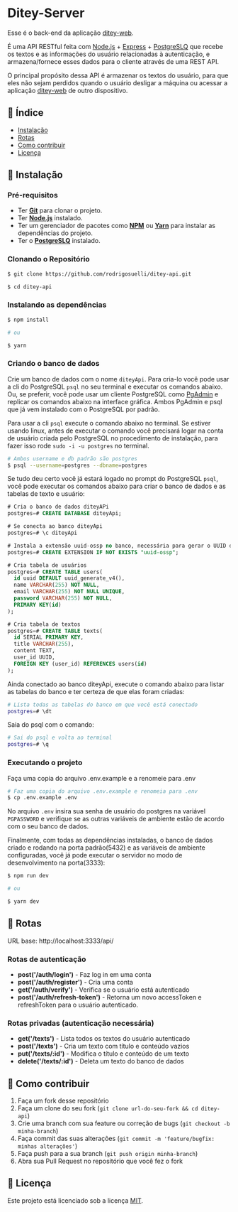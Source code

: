 # Ditey-Server

Esse é o back-end da aplicação [ditey-web](https://github.com/rodrigosuelli/ditey-web).

É uma API RESTful feita com [Node.js](https://nodejs.org/en/) + [Express](http://expressjs.com/) + [PostgreSLQ](https://www.postgresql.org/) que recebe os textos e as informações do usuário relacionadas à autenticação, e armazena/fornece esses dados para o cliente através de uma REST API.

O principal propósito dessa API é armazenar os textos do usuário, para que eles não sejam perdidos quando o usuário desligar a máquina ou acessar a aplicação [ditey-web](https://github.com/rodrigosuelli/ditey-web) de outro dispositivo.

## 📌 Índice

- [Instalação](#-instalação)
- [Rotas](#-rotas)
- [Como contribuir](#-como-contribuir)
- [Licença](#memo-licença)

## 🚀 Instalação

### Pré-requisitos

- Ter [**Git**](https://git-scm.com/) para clonar o projeto.
- Ter [**Node.js**](https://nodejs.org/en/) instalado.
- Ter um gerenciador de pacotes como [**NPM**](https://www.npmjs.com/get-npm) ou [**Yarn**](https://classic.yarnpkg.com/en/) para instalar as dependências do projeto.
- Ter o [**PostgreSLQ**](https://www.postgresql.org/) instalado.

### Clonando o Repositório

```bash
$ git clone https://github.com/rodrigosuelli/ditey-api.git

$ cd ditey-api
```

### Instalando as dependências

```bash
$ npm install

# ou

$ yarn
```

### Criando o banco de dados

Crie um banco de dados com o nome `diteyApi`. Para cria-lo você pode usar a cli do PostgreSQL `psql` no seu terminal e executar os comandos abaixo. Ou, se preferir, você pode usar um cliente PostgreSQL como [PgAdmin](https://www.pgadmin.org/) e replicar os comandos abaixo na interface gráfica. Ambos PgAdmin e psql que já vem instalado com o PostgreSQL por padrão.

Para usar a cli `psql` execute o comando abaixo no terminal. Se estiver usando linux, antes de executar o comando você precisará logar na conta de usuário criada pelo PostgreSQL no procedimento de instalação, para fazer isso rode `sudo -i -u postgres` no terminal.

```bash
# Ambos username e db padrão são postgres
$ psql --username=postgres --dbname=postgres
```

Se tudo deu certo você já estará logado no prompt do PostgreSQL `psql`, você pode executar os comandos abaixo para criar o banco de dados e as tabelas de texto e usuário:

```sql
# Cria o banco de dados diteyAPi
postgres=# CREATE DATABASE diteyApi;

# Se conecta ao banco diteyApi
postgres=# \c diteyApi

# Instala a extensão uuid-ossp no banco, necessária para gerar o UUID do usuário e criar a tabela users
postgres=# CREATE EXTENSION IF NOT EXISTS "uuid-ossp";

# Cria tabela de usuários
postgres=# CREATE TABLE users(
  id uuid DEFAULT uuid_generate_v4(),
  name VARCHAR(255) NOT NULL,
  email VARCHAR(255) NOT NULL UNIQUE,
  password VARCHAR(255) NOT NULL,
  PRIMARY KEY(id)
);

# Cria tabela de textos
postgres=# CREATE TABLE texts(
  id SERIAL PRIMARY KEY,
  title VARCHAR(255),
  content TEXT,
  user_id UUID,
  FOREIGN KEY (user_id) REFERENCES users(id)
);
```

Ainda conectado ao banco diteyApi, execute o comando abaixo para listar as tabelas do banco e ter certeza de que elas foram criadas:

```bash
# Lista todas as tabelas do banco em que você está conectado
postgres=# \dt
```

Saia do psql com o comando:

```bash
# Sai do psql e volta ao terminal
postgres=# \q
```

### Executando o projeto

Faça uma copia do arquivo .env.example e a renomeie para .env

```bash
# Faz uma copia do arquivo .env.example e renomeia para .env
$ cp .env.example .env
```

No arquivo `.env` insira sua senha de usuário do postgres na variável `PGPASSWORD` e verifique se as outras variáveis de ambiente estão de acordo com o seu banco de dados.

Finalmente, com todas as dependências instaladas, o banco de dados criado e rodando na porta padrão(5432) e as variáveis de ambiente configuradas, você já pode executar o servidor no modo de desenvolvimento na porta(3333):

```bash
$ npm run dev

# ou

$ yarn dev
```

## 📃 Rotas

URL base: http://localhost:3333/api/

### Rotas de autenticação

- **post('/auth/login')** - Faz log in em uma conta
- **post('/auth/register')** - Cria uma conta
- **get('/auth/verify')** - Verifica se o usuário está autenticado
- **post('/auth/refresh-token')** - Retorna um novo accessToken e refreshToken para o usuário autenticado.

### Rotas privadas (autenticação necessária)

- **get('/texts')** - Lista todos os textos do usuário autenticado
- **post('/texts')** - Cria um texto com título e conteúdo vazios
- **put('/texts/:id')** - Modifica o título e conteúdo de um texto
- **delete('/texts/:id')** - Deleta um texto do banco de dados

## 🤔 Como contribuir

1. Faça um fork desse repositório
2. Faça um clone do seu fork (`git clone url-do-seu-fork && cd ditey-api`)
3. Crie uma branch com sua feature ou correção de bugs (`git checkout -b minha-branch`)
4. Faça commit das suas alterações (`git commit -m 'feature/bugfix: minhas alterações'`)
5. Faça push para a sua branch (`git push origin minha-branch`)
6. Abra sua Pull Request no repositório que você fez o fork

## 📝 Licença

Este projeto está licenciado sob a licença [MIT](./LICENSE).
